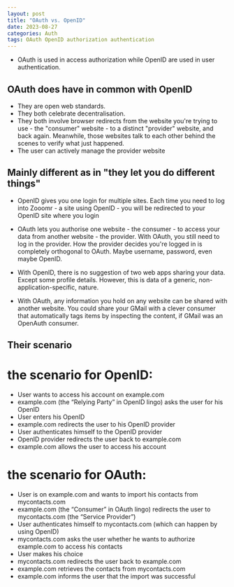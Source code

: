 ```yaml
---
layout: post
title: "OAuth vs. OpenID"
date: 2023-08-27 
categories: Auth
tags: OAuth OpenID authorization authentication
---
```


- OAuth is used in access authorization while OpenID are used in user authentication.

## OAuth does have in common with OpenID

- They are open web standards.
- They both celebrate decentralisation.
- They both involve browser redirects from the website you're trying to use - the "consumer" website - to a distinct "provider" website, and back again. Meanwhile, those websites talk to each other behind the scenes to verify what just happened.
- The user can actively manage the provider website

## Mainly different as in "they let you do different things"

- OpenID gives you one login for multiple sites. Each time you need to log into Zooomr - a site using OpenID - you will be redirected to your OpenID site where you login
- OAuth lets you authorise one website - the consumer - to access your data from another website - the provider. With OAuth, you still need to log in the provider. How the provider decides you're logged in is completely orthogonal to OAuth. Maybe username, password, even maybe OpenID.

- With OpenID, there is no suggestion of two web apps sharing your data. Except some profile details. However, this is data of a generic, non-application-specific, nature.
- With OAuth, any information you hold on any website can be shared with another website. You could share your GMail with a clever consumer that automatically tags items by inspecting the content, if GMail was an OpenAuth consumer.

## Their scenario

# the scenario for OpenID:

- User wants to access his account on example.com
- example.com (the “Relying Party” in OpenID lingo) asks the user for his OpenID
- User enters his OpenID
- example.com redirects the user to his OpenID provider
- User authenticates himself to the OpenID provider
- OpenID provider redirects the user back to example.com
- example.com allows the user to access his account

# the scenario for OAuth:

- User is on example.com and wants to import his contacts from mycontacts.com
- example.com (the “Consumer” in OAuth lingo) redirects the user to mycontacts.com (the “Service Provider”)
- User authenticates himself to mycontacts.com (which can happen by using OpenID)
- mycontacts.com asks the user whether he wants to authorize example.com to access his contacts
- User makes his choice
- mycontacts.com redirects the user back to example.com
- example.com retrieves the contacts from mycontacts.com
- example.com informs the user that the import was successful

